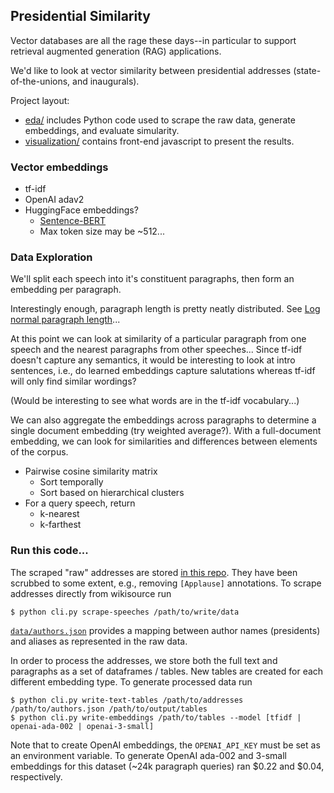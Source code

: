 ## Presidential Similarity

Vector databases are all the rage these days--in particular to support retrieval
augmented generation (RAG) applications.

We'd like to look at vector similarity between presidential addresses
(state-of-the-unions, and inaugurals).

Project layout:

* [eda/]("eda/") includes Python code used to scrape the raw data, generate
  embeddings, and evaluate simularity.
* [visualization/]() contains front-end javascript to present the results.

### Vector embeddings

* tf-idf
* OpenAI adav2
* HuggingFace embeddings?
    * [Sentence-BERT](https://huggingface.co/sentence-transformers/all-MiniLM-L6-v2)
    * Max token size may be ~512...

### Data Exploration

We'll split each speech into it's constituent paragraphs, then form an embedding
per paragraph.

Interestingly enough, paragraph length is pretty neatly distributed. See [Log
normal paragraph
length](https://epjdatascience.springeropen.com/articles/10.1140/epjds14)...

At this point we can look at similarity of a particular paragraph from one
speech and the nearest paragraphs from other speeches... Since tf-idf doesn't
capture any semantics, it would be interesting to look at intro sentences, i.e.,
do learned embeddings capture salutations whereas tf-idf will only find similar
wordings?

(Would be interesting to see what words are in the tf-idf vocabulary...)

We can also aggregate the embeddings across paragraphs to determine a single
document embedding (try weighted average?). With a full-document embedding, we
can look for similarities and differences between elements of the corpus.


* Pairwise cosine similarity matrix
    * Sort temporally
    * Sort based on hierarchical clusters
* For a query speech, return
    * k-nearest
    * k-farthest

### Run this code...

The scraped "raw" addresses are stored [in this repo](data/raw/). They have been
scrubbed to some extent, e.g., removing `[Applause]` annotations. To scrape
addresses directly from wikisource run

```
$ python cli.py scrape-speeches /path/to/write/data
```

[`data/authors.json`](data/authors.json) provides a mapping between author names
(presidents) and aliases as represented in the raw data.

In order to process the addresses, we store both the full text and paragraphs as
a set of dataframes / tables. New tables are created for each different
embedding type. To generate processed data run

```
$ python cli.py write-text-tables /path/to/addresses /path/to/authors.json /path/to/output/tables
$ python cli.py write-embeddings /path/to/tables --model [tfidf | openai-ada-002 | openai-3-small]
```

Note that to create OpenAI embeddings, the `OPENAI_API_KEY` must be set as an
environment variable. To generate OpenAI ada-002 and 3-small embeddings for this
dataset (~24k paragraph queries) ran $0.22 and $0.04, respectively.
